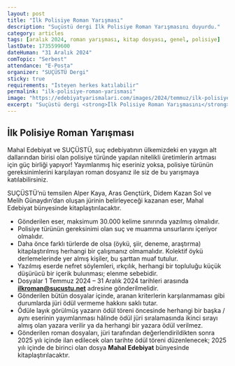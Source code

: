 ```yaml
---
layout: post
title: "İlk Polisiye Roman Yarışması"
description: "Suçüstü dergi İlk Polisiye Roman Yarışmasını duyurdu."
category: articles
tags: [aralık 2024, roman yarışması, kitap dosyası, genel, polisiye]
lastDate: 1735599600
dateHuman: "31 Aralık 2024"
comTopic: "Serbest"
attendance: "E-Posta"
organizer: "SUÇÜSTÜ Dergi"
sticky: true
requirements: "İsteyen herkes katılabilir"
permalink: "ilk-polisiye-roman-yarismasi"
image: "https://edebiyatyarismalari.com/images/2024/temmuz/ilk-polisiye-roman-yarismasi.webp"
excerpt: "Suçüstü dergi <strong>İlk Polisiye Roman Yarışmasını</strong> duyurdu."
---
```


## İlk Polisiye Roman Yarışması

Mahal Edebiyat ve SUÇÜSTÜ, suç edebiyatının ülkemizdeki en yaygın alt dallarından birisi olan polisiye türünde yapılan nitelikli üretimlerin artması için güç birliği yapıyor! Yayımlanmış hiç eseriniz yoksa, polisiye türünün gereksinimlerini karşılayan roman dosyanız ile siz de bu yarışmaya katılabilirsiniz.  

SUÇÜSTÜ’nü temsilen Alper Kaya, Aras Gençtürk, Didem Kazan Sol ve Melih Günaydın’dan oluşan jürinin belirleyeceği kazanan eser, Mahal Edebiyat bünyesinde kitaplaştırılacaktır.  

- Gönderilen eser, maksimum 30.000 kelime sınırında yazılmış olmalıdır.
- Polisiye türünün gereksinimi olan suç ve muamma unsurlarını içeriyor olmalıdır.
- Daha önce farklı türlerde de olsa (öykü, şiir, deneme, araştırma) kitaplaştırılmış herhangi bir çalışmanız olmamalıdır. Kolektif öykü derlemelerinde yer almış kişiler, bu şarttan muaf tutulur.
- Yazılmış eserde nefret söylemleri, ırkçılık, herhangi bir topluluğu küçük düşürücü bir içerik bulunması; elenme sebebidir.
- Dosyalar 1 Temmuz 2024 – 31 Aralık 2024 tarihleri arasında **ilkroman@sucustu.net** adresine gönderilmelidir.
- Gönderilen bütün dosyalar içinde, aranan kriterlerin karşılanmaması gibi durumlarda jüri ödül vermeme hakkını saklı tutar.
- Ödüle layık görülmüş yazarın ödül töreni öncesinde herhangi bir başka / aynı eserinin yayımlanması hâlinde ödül jüri sıralamasında ikinci sırayı almış olan yazara verilir ya da herhangi bir yazara ödül verilmez.
- Gönderilen roman dosyaları, jüri tarafından değerlendirildikten sonra 2025 yılı içinde ilan edilecek olan tarihte ödül töreni düzenlenecek; 2025 yılı içinde de birinci olan dosya **Mahal Edebiyat** bünyesinde kitaplaştırılacaktır.